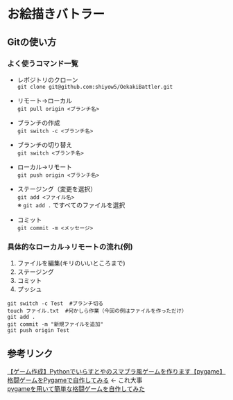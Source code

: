 # お絵描きバトラー

## Gitの使い方
### よく使うコマンド一覧
- レポジトリのクローン  
`git clone git@github.com:shiyow5/OekakiBattler.git`  

- リモート→ローカル  
`git pull origin <ブランチ名>`

- ブランチの作成  
`git switch -c <ブランチ名>`  

- ブランチの切り替え  
`git switch <ブランチ名>`  

- ローカル→リモート  
`git push origin <ブランチ名>`

- ステージング（変更を選択）  
`git add <ファイル名>`  
※ `git add .` ですべてのファイルを選択  

- コミット  
`git commit -m <メッセージ>`

### 具体的なローカル→リモートの流れ(例)
1. ファイルを編集(キリのいいところまで)
2. ステージング
3. コミット
4. プッシュ
```git
git switch -c Test  #ブランチ切る
touch ファイル.txt  #何かしら作業（今回の例はファイルを作っただけ）
git add .
git commit -m "新規ファイルを追加"
git push origin Test
```

## 参考リンク
[【ゲーム作成】Pythonでいらすとやのスマブラ風ゲームを作ります【pygame】](https://it-programming-beginner.com/2023/08/23/pygame-ssbu-01/)  
[格闘ゲームをPygameで自作してみる](https://note.com/kakunik/n/n899af1ce8bfd) ← これ大事  
[pygameを用いて簡単な格闘ゲームを自作してみた](https://qiita.com/kankitu_man/items/0c47e24aff11fee9022c)  
